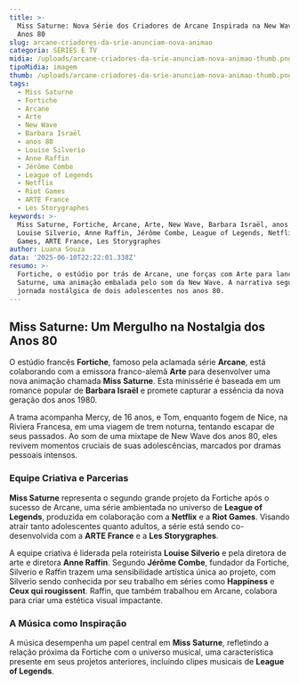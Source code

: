```yaml
---
title: >-
  Miss Saturne: Nova Série dos Criadores de Arcane Inspirada na New Wave dos
  Anos 80
slug: arcane-criadores-da-srie-anunciam-nova-animao
categoria: SÉRIES E TV
midia: /uploads/arcane-criadores-da-srie-anunciam-nova-animao-thumb.png
tipoMidia: imagem
thumb: /uploads/arcane-criadores-da-srie-anunciam-nova-animao-thumb.png
tags:
  - Miss Saturne
  - Fortiche
  - Arcane
  - Arte
  - New Wave
  - Barbara Israël
  - anos 80
  - Louise Silverio
  - Anne Raffin
  - Jérôme Combe
  - League of Legends
  - Netflix
  - Riot Games
  - ARTE France
  - Les Storygraphes
keywords: >-
  Miss Saturne, Fortiche, Arcane, Arte, New Wave, Barbara Israël, anos 80,
  Louise Silverio, Anne Raffin, Jérôme Combe, League of Legends, Netflix, Riot
  Games, ARTE France, Les Storygraphes
author: Luana Souza
data: '2025-06-10T22:22:01.338Z'
resumo: >-
  Fortiche, o estúdio por trás de Arcane, une forças com Arte para lançar Miss
  Saturne, uma animação embalada pelo som da New Wave. A narrativa segue uma
  jornada nostálgica de dois adolescentes nos anos 80.
---
```


## Miss Saturne: Um Mergulho na Nostalgia dos Anos 80

O estúdio francês **Fortiche**, famoso pela aclamada série **Arcane**, está colaborando com a emissora franco-alemã **Arte** para desenvolver uma nova animação chamada **Miss Saturne**. Esta minissérie é baseada em um romance popular de **Barbara Israël** e promete capturar a essência da nova geração dos anos 1980.

A trama acompanha Mercy, de 16 anos, e Tom, enquanto fogem de Nice, na Riviera Francesa, em uma viagem de trem noturna, tentando escapar de seus passados. Ao som de uma mixtape de New Wave dos anos 80, eles revivem momentos cruciais de suas adolescências, marcados por dramas pessoais intensos.

### Equipe Criativa e Parcerias

**Miss Saturne** representa o segundo grande projeto da Fortiche após o sucesso de Arcane, uma série ambientada no universo de **League of Legends**, produzida em colaboração com a **Netflix** e a **Riot Games**. Visando atrair tanto adolescentes quanto adultos, a série está sendo co-desenvolvida com a **ARTE France** e a **Les Storygraphes**.

A equipe criativa é liderada pela roteirista **Louise Silverio** e pela diretora de arte e diretora **Anne Raffin**. Segundo **Jérôme Combe**, fundador da Fortiche, Silverio e Raffin trazem uma sensibilidade artística única ao projeto, com Silverio sendo conhecida por seu trabalho em séries como **Happiness** e **Ceux qui rougissent**. Raffin, que também trabalhou em Arcane, colabora para criar uma estética visual impactante.

### A Música como Inspiração

A música desempenha um papel central em **Miss Saturne**, refletindo a relação próxima da Fortiche com o universo musical, uma característica presente em seus projetos anteriores, incluindo clipes musicais de **League of Legends**.

